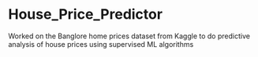 # House_Price_Predictor
Worked on the Banglore home prices dataset from Kaggle to do predictive analysis of house prices using supervised ML algorithms
